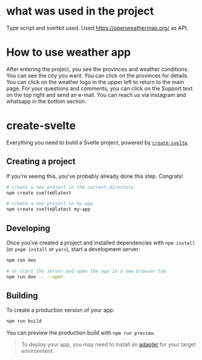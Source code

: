 # what was used in the project
Type script and sveltkit used. 
Used https://openweathermap.org/ as API.

# How to use weather app
After entering the project, you see the provinces and weather conditions. You can see the city you want. You can click on the provinces for details. You can click on the weather logo in the upper left to return to the main page. For your questions and comments, you can click on the Support text on the top right and send an e-mail.
You can reach us via instagram and whatsapp in the bottom section.

# create-svelte

Everything you need to build a Svelte project, powered by [`create-svelte`](https://github.com/sveltejs/kit/tree/master/packages/create-svelte).

## Creating a project

If you're seeing this, you've probably already done this step. Congrats!

```bash
# create a new project in the current directory
npm create svelte@latest

# create a new project in my-app
npm create svelte@latest my-app
```

## Developing

Once you've created a project and installed dependencies with `npm install` (or `pnpm install` or `yarn`), start a development server:

```bash
npm run dev

# or start the server and open the app in a new browser tab
npm run dev -- --open
```

## Building

To create a production version of your app:

```bash
npm run build
```

You can preview the production build with `npm run preview`.

> To deploy your app, you may need to install an [adapter](https://kit.svelte.dev/docs/adapters) for your target environment.


